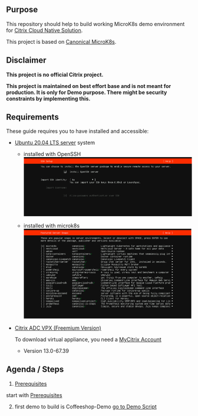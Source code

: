 ## Purpose

This repository should help to build working MicroK8s demo environment for [Citrix Cloud Native Solution](https://www.citrix.com/products/citrix-adc/resources/microservices-app-delivery-best-practices.html).

This project is based on [Canonical MicroK8s](https://microk8s.io).

## Disclaimer

**This project is no official Citrix project.**

**This project is maintained on best effort base and is not meant for production. It is only for Demo purpose. There might be security constraints by implementing this.**  

## Requirements

These guide requires you to have installed and accessible:
- [Ubuntu 20.04 LTS server](https://releases.ubuntu.com/20.04/) system

  - installed with OpenSSH
  ![ubuntu-install-with-openssh](/images/ubuntu-install-openssh.png)

  - installed with microk8s
  ![ubuntu-install-with-openssh](/images/ubuntu-install-add-packages.png)

- [Citrix ADC VPX (Freemium Version)](https://www.citrix.com/downloads/citrix-adc/)

  To download virtual appliance, you need a [MyCitrix Account](https://www.citrix.com/account/)
  - Version 13.0-67.39

## Agenda / Steps

1. [Prerequisites](prerequisites)

  start with [Prerequisites](prerequisites/README.md)

2. first demo to build is Coffeeshop-Demo
  [go to Demo Script](coffeeshop/README.md)
